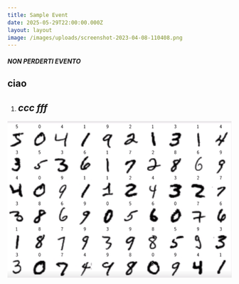 ```yaml
---
title: Sample Event
date: 2025-05-29T22:00:00.000Z
layout: layout
image: /images/uploads/screenshot-2023-04-08-110408.png
---
```

##### N﻿ON PERDERTI EVENTO

## c﻿iao

1. ## *c﻿cc fff*

![ecco qui](/images/uploads/screenshot-2023-04-08-110408.png "si certo")
